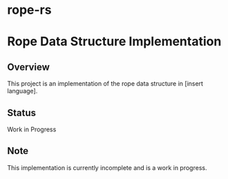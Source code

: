 # rope-rs

# Rope Data Structure Implementation

## Overview
This project is an implementation of the rope data structure in [insert language]. 

## Status
Work in Progress

## Note
This implementation is currently incomplete and is a work in progress. 
